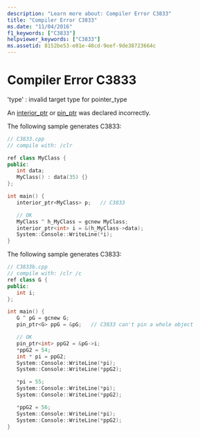 ```yaml
---
description: "Learn more about: Compiler Error C3833"
title: "Compiler Error C3833"
ms.date: "11/04/2016"
f1_keywords: ["C3833"]
helpviewer_keywords: ["C3833"]
ms.assetid: 8152be53-e01e-48cd-9eef-9de38723664c
---
```

# Compiler Error C3833

'type' : invalid target type for pointer_type

An [interior_ptr](../../extensions/interior-ptr-cpp-cli.md) or [pin_ptr](../../extensions/pin-ptr-cpp-cli.md) was declared incorrectly.

The following sample generates C3833:

```cpp
// C3833.cpp
// compile with: /clr

ref class MyClass {
public:
   int data;
   MyClass() : data(35) {}
};

int main() {
   interior_ptr<MyClass> p;   // C3833

   // OK
   MyClass ^ h_MyClass = gcnew MyClass;
   interior_ptr<int> i = &(h_MyClass->data);
   System::Console::WriteLine(*i);
}
```

The following sample generates C3833:

```cpp
// C3833b.cpp
// compile with: /clr /c
ref class G {
public:
   int i;
};

int main() {
   G ^ pG = gcnew G;
   pin_ptr<G> ppG = &pG;   // C3833 can't pin a whole object

   // OK
   pin_ptr<int> ppG2 = &pG->i;
   *ppG2 = 54;
   int * pi = ppG2;
   System::Console::WriteLine(*pi);
   System::Console::WriteLine(*ppG2);

   *pi = 55;
   System::Console::WriteLine(*pi);
   System::Console::WriteLine(*ppG2);

   *ppG2 = 56;
   System::Console::WriteLine(*pi);
   System::Console::WriteLine(*ppG2);
}
```

